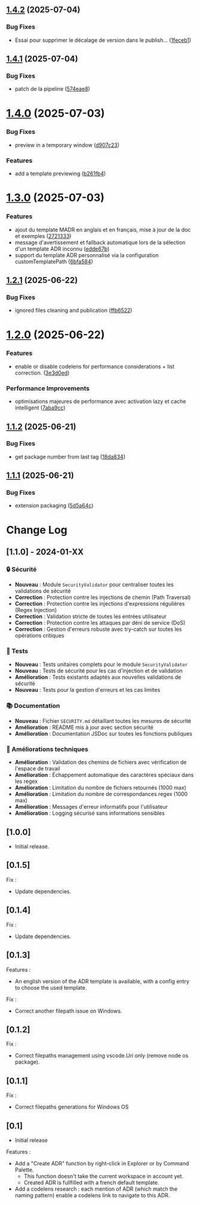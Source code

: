 ## [1.4.2](https://github.com/fpouyez/AdrUtilities/compare/v1.4.1...v1.4.2) (2025-07-04)


### Bug Fixes

* Essai pour supprimer le décalage de version dans le publish... ([1feceb1](https://github.com/fpouyez/AdrUtilities/commit/1feceb18091e44b260f99ee75781dd9d4c920ae6))

## [1.4.1](https://github.com/fpouyez/AdrUtilities/compare/v1.4.0...v1.4.1) (2025-07-04)


### Bug Fixes

* patch de la pipeline ([574eae8](https://github.com/fpouyez/AdrUtilities/commit/574eae8c94571bc4781488d47e0477e23bb936af))

# [1.4.0](https://github.com/fpouyez/AdrUtilities/compare/v1.3.0...v1.4.0) (2025-07-03)


### Bug Fixes

* preview in a temporary window ([d907c23](https://github.com/fpouyez/AdrUtilities/commit/d907c23066f1889488fa7f23b3c9bc22f7860b98))


### Features

* add a template previewing ([b261fb4](https://github.com/fpouyez/AdrUtilities/commit/b261fb44d657c4122565f2f16b7e9fd4cbcad4c3))

# [1.3.0](https://github.com/fpouyez/AdrUtilities/compare/v1.2.1...v1.3.0) (2025-07-03)


### Features

* ajout du template MADR en anglais et en français, mise à jour de la doc et exemples ([2721333](https://github.com/fpouyez/AdrUtilities/commit/2721333b1c78ce25f73e08d3f48eb3e49224f103))
* message d'avertissement et fallback automatique lors de la sélection d'un template ADR inconnu ([edde67b](https://github.com/fpouyez/AdrUtilities/commit/edde67bb2cb3e5b6a8cafebb152cfb1838d3d785))
* support du template ADR personnalisé via la configuration customTemplatePath ([6bfa584](https://github.com/fpouyez/AdrUtilities/commit/6bfa584f7d947f49e2fdb9bdda36a7a02998b991))

## [1.2.1](https://github.com/fpouyez/AdrUtilities/compare/v1.2.0...v1.2.1) (2025-06-22)


### Bug Fixes

* ignored files cleaning and publication ([ffb6522](https://github.com/fpouyez/AdrUtilities/commit/ffb652223145529bd1e2f33a03fbd82269320300))

# [1.2.0](https://github.com/fpouyez/AdrUtilities/compare/v1.1.2...v1.2.0) (2025-06-22)


### Features

* enable or disable codelens for performance considerations + list correction. ([3e3d0ed](https://github.com/fpouyez/AdrUtilities/commit/3e3d0ed2c39a41badb24e95271a6962514afde3b))


### Performance Improvements

* optimisations majeures de performance avec activation lazy et cache intelligent ([7aba9cc](https://github.com/fpouyez/AdrUtilities/commit/7aba9cc0c270eeb52c9fa15e0d2572a0722cddf5))

## [1.1.2](https://github.com/fpouyez/AdrUtilities/compare/v1.1.1...v1.1.2) (2025-06-21)


### Bug Fixes

* get package number from last tag ([18da834](https://github.com/fpouyez/AdrUtilities/commit/18da83492aa120a2ee2390bf5c2409233f866adf))

## [1.1.1](https://github.com/fpouyez/AdrUtilities/compare/v1.1.0...v1.1.1) (2025-06-21)


### Bug Fixes

* extension packaging ([5d5a64c](https://github.com/fpouyez/AdrUtilities/commit/5d5a64c61b57c91ab8c704181bfdd08b674243e1))

# Change Log

## [1.1.0] - 2024-01-XX

### 🔒 Sécurité
- **Nouveau** : Module `SecurityValidator` pour centraliser toutes les validations de sécurité
- **Correction** : Protection contre les injections de chemin (Path Traversal)
- **Correction** : Protection contre les injections d'expressions régulières (Regex Injection)
- **Correction** : Validation stricte de toutes les entrées utilisateur
- **Correction** : Protection contre les attaques par déni de service (DoS)
- **Correction** : Gestion d'erreurs robuste avec try-catch sur toutes les opérations critiques

### 🧪 Tests
- **Nouveau** : Tests unitaires complets pour le module `SecurityValidator`
- **Nouveau** : Tests de sécurité pour les cas d'injection et de validation
- **Amélioration** : Tests existants adaptés aux nouvelles validations de sécurité
- **Nouveau** : Tests pour la gestion d'erreurs et les cas limites

### 📚 Documentation
- **Nouveau** : Fichier `SECURITY.md` détaillant toutes les mesures de sécurité
- **Amélioration** : README mis à jour avec section sécurité
- **Amélioration** : Documentation JSDoc sur toutes les fonctions publiques

### 🔧 Améliorations techniques
- **Amélioration** : Validation des chemins de fichiers avec vérification de l'espace de travail
- **Amélioration** : Échappement automatique des caractères spéciaux dans les regex
- **Amélioration** : Limitation du nombre de fichiers retournés (1000 max)
- **Amélioration** : Limitation du nombre de correspondances regex (1000 max)
- **Amélioration** : Messages d'erreur informatifs pour l'utilisateur
- **Amélioration** : Logging sécurisé sans informations sensibles

## [1.0.0]

* Initial release.

## [0.1.5]

Fix :

* Update dependencies.


## [0.1.4]

Fix :

* Update dependencies.

## [0.1.3]

Features :

* An english version of the ADR template is available, with a config entry to choose the used template.

Fix :

* Correct another filepath issue on Windows.

## [0.1.2]

Fix :

* Correct filepaths management using vscode.Uri only (remove node os package).

## [0.1.1]

Fix :

* Correct filepaths generations for Windows OS

## [0.1]

* Initial release

Features :

* Add a "Create ADR" function by right-click in Explorer or by Command Palette.
  * This function doesn't take the current workspace in account yet.
  * Created ADR is fullfilled with a french default template.
* Add a codelens research : each mention of ADR (which match the naming pattern) enable a codelens link to navigate to this ADR.
